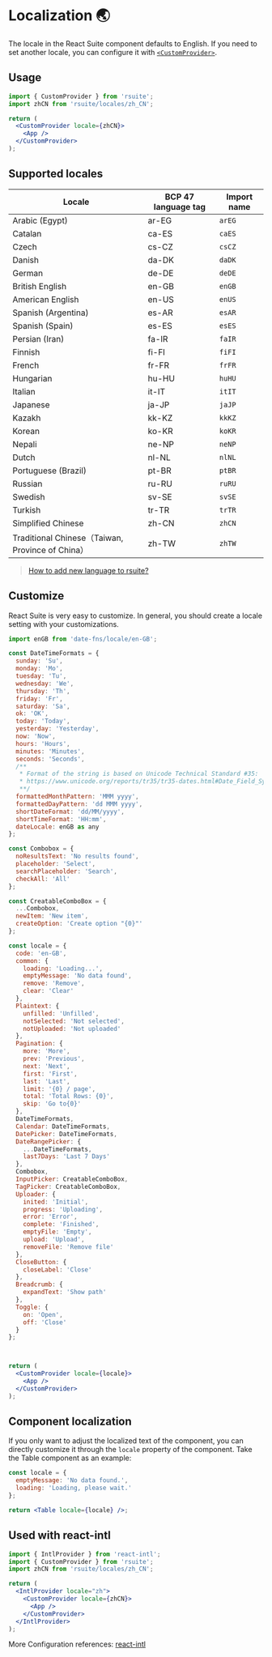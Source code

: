 # Localization 🌏

The locale in the React Suite component defaults to English. If you need to set another locale, you can configure it with [`<CustomProvider>`](/components/custom-provider/).

## Usage

```jsx
import { CustomProvider } from 'rsuite';
import zhCN from 'rsuite/locales/zh_CN';

return (
  <CustomProvider locale={zhCN}>
    <App />
  </CustomProvider>
);
```

<!--{include:`example.md`}-->

## Supported locales

| Locale                                           | BCP 47 language tag | Import name |
| ------------------------------------------------ | ------------------- | ----------- |
| Arabic (Egypt)                                   | ar-EG               | `arEG`      |
| Catalan                                          | ca-ES               | `caES`      |
| Czech                                            | cs-CZ               | `csCZ`      |
| Danish                                           | da-DK               | `daDK`      |
| German                                           | de-DE               | `deDE`      |
| British English                                  | en-GB               | `enGB`      |
| American English                                 | en-US               | `enUS`      |
| Spanish (Argentina)                              | es-AR               | `esAR`      |
| Spanish (Spain)                                  | es-ES               | `esES`      |
| Persian (Iran)                                   | fa-IR               | `faIR`      |
| Finnish                                          | fi-FI               | `fiFI`      |
| French                                           | fr-FR               | `frFR`      |
| Hungarian                                        | hu-HU               | `huHU`      |
| Italian                                          | it-IT               | `itIT`      |
| Japanese                                         | ja-JP               | `jaJP`      |
| Kazakh                                           | kk-KZ               | `kkKZ`      |
| Korean                                           | ko-KR               | `koKR`      |
| Nepali                                           | ne-NP               | `neNP`      |
| Dutch                                            | nl-NL               | `nlNL`      |
| Portuguese (Brazil)                              | pt-BR               | `ptBR`      |
| Russian                                          | ru-RU               | `ruRU`      |
| Swedish                                          | sv-SE               | `svSE`      |
| Turkish                                          | tr-TR               | `trTR`      |
| Simplified Chinese                               | zh-CN               | `zhCN`      |
| Traditional Chinese（Taiwan, Province of China） | zh-TW               | `zhTW`      |

> [How to add new language to rsuite?](https://github.com/rsuite/rsuite/discussions/2927)

## Customize

React Suite is very easy to customize. In general, you should create a locale setting with your customizations.

```jsx
import enGB from 'date-fns/locale/en-GB';

const DateTimeFormats = {
  sunday: 'Su',
  monday: 'Mo',
  tuesday: 'Tu',
  wednesday: 'We',
  thursday: 'Th',
  friday: 'Fr',
  saturday: 'Sa',
  ok: 'OK',
  today: 'Today',
  yesterday: 'Yesterday',
  now: 'Now',
  hours: 'Hours',
  minutes: 'Minutes',
  seconds: 'Seconds',
  /**
   * Format of the string is based on Unicode Technical Standard #35:
   * https://www.unicode.org/reports/tr35/tr35-dates.html#Date_Field_Symbol_Table
   **/
  formattedMonthPattern: 'MMM yyyy',
  formattedDayPattern: 'dd MMM yyyy',
  shortDateFormat: 'dd/MM/yyyy',
  shortTimeFormat: 'HH:mm',
  dateLocale: enGB as any
};

const Combobox = {
  noResultsText: 'No results found',
  placeholder: 'Select',
  searchPlaceholder: 'Search',
  checkAll: 'All'
};

const CreatableComboBox = {
  ...Combobox,
  newItem: 'New item',
  createOption: 'Create option "{0}"'
};

const locale = {
  code: 'en-GB',
  common: {
    loading: 'Loading...',
    emptyMessage: 'No data found',
    remove: 'Remove',
    clear: 'Clear'
  },
  Plaintext: {
    unfilled: 'Unfilled',
    notSelected: 'Not selected',
    notUploaded: 'Not uploaded'
  },
  Pagination: {
    more: 'More',
    prev: 'Previous',
    next: 'Next',
    first: 'First',
    last: 'Last',
    limit: '{0} / page',
    total: 'Total Rows: {0}',
    skip: 'Go to{0}'
  },
  DateTimeFormats,
  Calendar: DateTimeFormats,
  DatePicker: DateTimeFormats,
  DateRangePicker: {
    ...DateTimeFormats,
    last7Days: 'Last 7 Days'
  },
  Combobox,
  InputPicker: CreatableComboBox,
  TagPicker: CreatableComboBox,
  Uploader: {
    inited: 'Initial',
    progress: 'Uploading',
    error: 'Error',
    complete: 'Finished',
    emptyFile: 'Empty',
    upload: 'Upload',
    removeFile: 'Remove file'
  },
  CloseButton: {
    closeLabel: 'Close'
  },
  Breadcrumb: {
    expandText: 'Show path'
  },
  Toggle: {
    on: 'Open',
    off: 'Close'
  }
};



return (
  <CustomProvider locale={locale}>
    <App />
  </CustomProvider>
);
```

## Component localization

If you only want to adjust the localized text of the component, you can directly customize it through the `locale` property of the component. Take the Table component as an example:

```jsx
const locale = {
  emptyMessage: 'No data found.',
  loading: 'Loading, please wait.'
};

return <Table locale={locale} />;
```

<!--{include:(guide/i18n/fragments/locales.md)}-->

## Used with react-intl

```jsx
import { IntlProvider } from 'react-intl';
import { CustomProvider } from 'rsuite';
import zhCN from 'rsuite/locales/zh_CN';

return (
  <IntlProvider locale="zh">
    <CustomProvider locale={zhCN}>
      <App />
    </CustomProvider>
  </IntlProvider>
);
```

More Configuration references: [react-intl](https://github.com/yahoo/react-intl)
